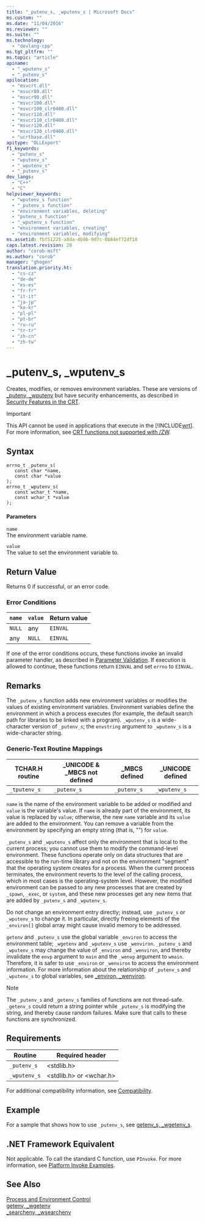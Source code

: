 ```yaml
---
title: "_putenv_s, _wputenv_s | Microsoft Docs"
ms.custom: ""
ms.date: "11/04/2016"
ms.reviewer: ""
ms.suite: ""
ms.technology: 
  - "devlang-cpp"
ms.tgt_pltfrm: ""
ms.topic: "article"
apiname: 
  - "_wputenv_s"
  - "_putenv_s"
apilocation: 
  - "msvcrt.dll"
  - "msvcr80.dll"
  - "msvcr90.dll"
  - "msvcr100.dll"
  - "msvcr100_clr0400.dll"
  - "msvcr110.dll"
  - "msvcr110_clr0400.dll"
  - "msvcr120.dll"
  - "msvcr120_clr0400.dll"
  - "ucrtbase.dll"
apitype: "DLLExport"
f1_keywords: 
  - "putenv_s"
  - "wputenv_s"
  - "_wputenv_s"
  - "_putenv_s"
dev_langs: 
  - "C++"
  - "C"
helpviewer_keywords: 
  - "wputenv_s function"
  - "_putenv_s function"
  - "environment variables, deleting"
  - "putenv_s function"
  - "_wputenv_s function"
  - "environment variables, creating"
  - "environment variables, modifying"
ms.assetid: fbf51225-a8da-4b9b-9d7c-0b84ef72df18
caps.latest.revision: 20
author: "corob-msft"
ms.author: "corob"
manager: "ghogen"
translation.priority.ht: 
  - "cs-cz"
  - "de-de"
  - "es-es"
  - "fr-fr"
  - "it-it"
  - "ja-jp"
  - "ko-kr"
  - "pl-pl"
  - "pt-br"
  - "ru-ru"
  - "tr-tr"
  - "zh-cn"
  - "zh-tw"
---
```

# _putenv_s, _wputenv_s
Creates, modifies, or removes environment variables. These are versions of [_putenv, _wputenv](../../c-runtime-library/reference/putenv-wputenv.md) but have security enhancements, as described in [Security Features in the CRT](../../c-runtime-library/security-features-in-the-crt.md).  
  
> [!IMPORTANT]
>  This API cannot be used in applications that execute in the [!INCLUDE[wrt](../../atl/reference/includes/wrt_md.md)]. For more information, see [CRT functions not supported with /ZW](http://msdn.microsoft.com/en-us/library/windows/apps/jj606124.aspx).  
  
## Syntax  
  
```  
errno_t _putenv_s(  
   const char *name,  
   const char *value   
);  
errno_t _wputenv_s(  
   const wchar_t *name,  
   const wchar_t *value  
);  
```  
  
#### Parameters  
 `name`  
 The environment variable name.  
  
 `value`  
 The value to set the environment variable to.  
  
## Return Value  
 Returns 0 if successful, or an error code.  
  
### Error Conditions  
  
|`name`|`value`|Return value|  
|------------|-------------|------------------|  
|`NULL`|any|`EINVAL`|  
|any|`NULL`|`EINVAL`|  
  
 If one of the error conditions occurs, these functions invoke an invalid parameter handler, as described in [Parameter Validation](../../c-runtime-library/parameter-validation.md). If execution is allowed to continue, these functions return `EINVAL` and set `errno` to `EINVAL`.  
  
## Remarks  
 The `_putenv_s` function adds new environment variables or modifies the values of existing environment variables. Environment variables define the environment in which a process executes (for example, the default search path for libraries to be linked with a program). `_wputenv_s` is a wide-character version of `_putenv_s`; the `envstring` argument to `_wputenv_s` is a wide-character string.  
  
### Generic-Text Routine Mappings  
  
|TCHAR.H routine|_UNICODE & _MBCS not defined|_MBCS defined|_UNICODE defined|  
|---------------------|------------------------------------|--------------------|-----------------------|  
|`_tputenv_s`|`_putenv_s`|`_putenv_s`|`_wputenv_s`|  
  
 `name` is the name of the environment variable to be added or modified and `value` is the variable's value. If `name` is already part of the environment, its value is replaced by `value`; otherwise, the new `name` variable and its `value` are added to the environment. You can remove a variable from the environment by specifying an empty string (that is, "") for `value`.  
  
 `_putenv_s` and `_wputenv_s` affect only the environment that is local to the current process; you cannot use them to modify the command-level environment. These functions operate only on data structures that are accessible to the run-time library and not on the environment "segment" that the operating system creates for a process. When the current process terminates, the environment reverts to the level of the calling process, which in most cases is the operating-system level. However, the modified environment can be passed to any new processes that are created by `_spawn`, `_exec`, or `system`, and these new processes get any new items that are added by `_putenv_s` and `_wputenv_s`.  
  
 Do not change an environment entry directly; instead, use `_putenv_s` or `_wputenv_s` to change it. In particular, directly freeing elements of the `_environ[]` global array might cause invalid memory to be addressed.  
  
 `getenv` and `_putenv_s` use the global variable `_environ` to access the environment table; `_wgetenv` and `_wputenv_s` use `_wenviron`. `_putenv_s` and `_wputenv_s` may change the value of `_environ` and `_wenviron`, and thereby invalidate the `envp` argument to `main` and the `_wenvp` argument to `wmain`. Therefore, it is safer to use `_environ` or `_wenviron` to access the environment information. For more information about the relationship of `_putenv_s` and `_wputenv_s` to global variables, see [_environ, _wenviron](../../c-runtime-library/environ-wenviron.md).  
  
> [!NOTE]
>  The `_putenv_s` and `_getenv_s` families of functions are not thread-safe. `_getenv_s` could return a string pointer while `_putenv_s` is modifying the string, and thereby cause random failures. Make sure that calls to these functions are synchronized.  
  
## Requirements  
  
|Routine|Required header|  
|-------------|---------------------|  
|`_putenv_s`|\<stdlib.h>|  
|`_wputenv_s`|\<stdlib.h> or \<wchar.h>|  
  
 For additional compatibility information, see [Compatibility](../../c-runtime-library/compatibility.md).  
  
## Example  
 For a sample that shows how to use `_putenv_s`, see [getenv_s, _wgetenv_s](../../c-runtime-library/reference/getenv-s-wgetenv-s.md).  
  
## .NET Framework Equivalent  
 Not applicable. To call the standard C function, use `PInvoke`. For more information, see [Platform Invoke Examples](http://msdn.microsoft.com/Library/15926806-f0b7-487e-93a6-4e9367ec689f).  
  
## See Also  
 [Process and Environment Control](../../c-runtime-library/process-and-environment-control.md)   
 [getenv, _wgetenv](../../c-runtime-library/reference/getenv-wgetenv.md)   
 [_searchenv, _wsearchenv](../../c-runtime-library/reference/searchenv-wsearchenv.md)